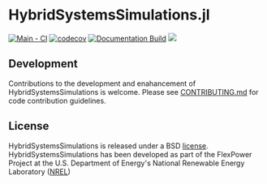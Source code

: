 # HybridSystemsSimulations.jl

[![Main - CI](https://github.com/NREL-Sienna/HybridSystemsSimulations.jl/actions/workflows/main-tests.yml/badge.svg)](https://github.com/NREL-Sienna/HybridSystemsSimulations.jl/actions/workflows/main-tests.yml)
[![codecov](https://codecov.io/gh/NREL-Sienna/HybridSystemsSimulations.jl/branch/main/graph/badge.svg?token=4TAeajF0h6)](https://codecov.io/gh/NREL-Sienna/HybridSystemsSimulations.jl)
[![Documentation Build](https://github.com/NREL-Sienna/HybridSystemsSimulations.jl/actions/workflows/docs.yml/badge.svg)](https://nrel-siip.github.io/HybridSystemsSimulations.jl/dev/)
[<img src="https://img.shields.io/badge/slack-@Sienna/HybridSystemsSimulations-sienna.svg?logo=slack">](https://join.slack.com/t/nrel-siip/shared_invite/zt-glam9vdu-o8A9TwZTZqqNTKHa7q3BpQ)

## Development

Contributions to the development and enahancement of HybridSystemsSimulations is welcome. Please see [CONTRIBUTING.md](https://github.com/NREL-Sienna/HybridSystemsSimulations.jl/blob/master/CONTRIBUTING.md) for code contribution guidelines.

## License

HybridSystemsSimulations is released under a BSD [license](https://github.com/NREL/HybridSystemsSimulations/blob/master/LICENSE). HybridSystemsSimulations has been developed as part of the FlexPower Project at the U.S. Department of Energy's National Renewable Energy Laboratory ([NREL](https://www.nrel.gov/))
